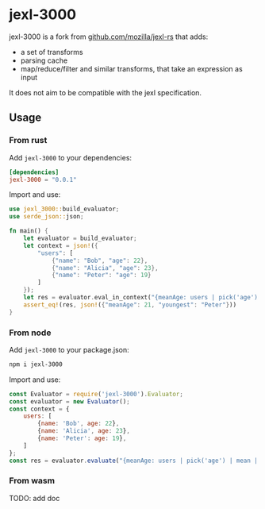 # jexl-3000

jexl-3000 is a fork from [github.com/mozilla/jexl-rs](github.com/mozilla/jexl-rs) that adds:
- a set of transforms
- parsing cache
- map/reduce/filter and similar transforms, that take an expression as input

It does not aim to be compatible with the jexl specification.

## Usage

### From rust

Add `jexl-3000` to your dependencies:

```toml
[dependencies]
jexl-3000 = "0.0.1"
```

Import and use:

```rust
use jexl_3000::build_evaluator;
use serde_json::json;

fn main() {
    let evaluator = build_evaluator;
    let context = json!({
        "users": [
            {"name": "Bob", "age": 22},
            {"name": "Alicia", "age": 23},
            {"name": "Peter": "age": 19}
        ]
    });
    let res = evaluator.eval_in_context("{meanAge: users | pick('age') | mean | toInt, youngest: users | sortByAttribute('age') | first}", &context);
    assert_eq!(res, json!({"meanAge": 21, "youngest": "Peter"}))
}
```

### From node

Add `jexl-3000` to your package.json:

```bash
npm i jexl-3000
```

Import and use:

```js
const Evaluator = require('jexl-3000').Evaluator;
const evaluator = new Evaluator();
const context = {
    users: [
        {name: 'Bob', age: 22},
        {name: 'Alicia', age: 23},
        {name: 'Peter': age: 19},
    ]
};
const res = evaluator.evaluate("{meanAge: users | pick('age') | mean | toInt, youngest: users | sortByAttribute('age') | first}", context);
```

### From wasm

TODO: add doc